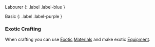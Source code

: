 
Labourer
{: .label .label-blue }

Basic
{: .label .label-purple }
### Exotic Crafting
When crafting you can use [Exotic](Materials#Exotic) [Materials](Materials) and make exotic [Equipment](Core/Equipment).